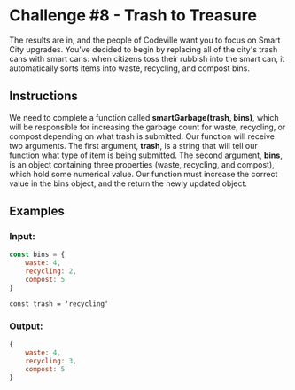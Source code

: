 # Challenge #8 - Trash to Treasure

The results are in, and the people of Codeville want you to focus on Smart City upgrades. You've decided to begin by replacing all of the city's trash cans with smart cans: when citizens toss their rubbish into the smart can, it automatically sorts items into waste, recycling, and compost bins.

## Instructions
We need to complete a function called **smartGarbage(trash, bins)**, which will be responsible for increasing the garbage count for waste, recycling, or compost depending on what trash is submitted. Our function will receive two arguments. The first argument, **trash**, is a string that will tell our function what type of item is being submitted. The second argument, **bins**, is an object containing three properties (waste, recycling, and compost), which hold some numerical value. Our function must increase the correct value in the bins object, and the return the newly updated object.

## Examples
### Input:
```javascript
const bins = {
    waste: 4,
    recycling: 2,
    compost: 5
}
```
    const trash = 'recycling'
    
### Output:
```javascript
{
    waste: 4,
    recycling: 3,
    compost: 5
}
```
